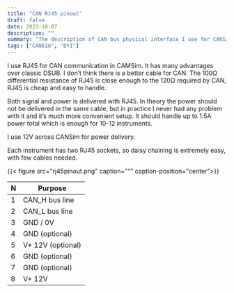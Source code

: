 ```yaml
---
title: "CAN RJ45 pinout"
draft: false
date: 2023-10-07
description: ""
summary: "The description of CAN bus physical interface I use for CANSim"
tags: ["CANSim", "DYI"]
---
```


I use RJ45 for CAN communication in CAMSim.  It has many advantages over classic DSUB. I don’t think there is a better cable for CAN. The 100Ω differential resistance of RJ45 is close enough to the 120Ω required by CAN, RJ45 is cheap and easy to handle.

Both signal and power is delivered with RJ45. In theory the power should not be delivered in the same cable, but in practice I never had any problem with it and it’s much more convenient setup. It should handle up to 1.5A power total which is enough for 10-12 instruments.

I use 12V across CANSim for power delivery.

Each instrument has two RJ45 sockets, so daisy chaining is extremely easy, with few cables needed.

{{< figure
  src="rj45pinout.png"
  caption="“" 
  caption-position="center">}}


| N         | Purpose           |
|-----------|-------------------|
| 1         | CAN_H bus line    |
| 2         | CAN_L bus line    |
| 3         | GND / 0V          |
| 4         | GND (optional)    |
| 5         | V+ 12V (optional) |
| 6         | GND (optional)    |
| 7         | GND (optional)    |
| 8         | V+ 12V            |